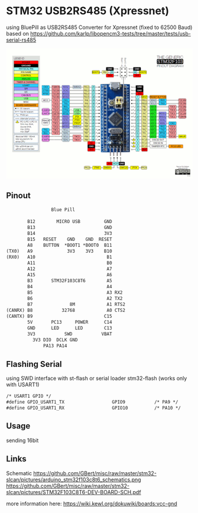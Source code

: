 STM32 USB2RS485 (Xpressnet)
===============

using BluePill as USB2RS485 Converter for Xpressnet (fixed to 62500 Baud)
based on https://github.com/karlp/libopencm3-tests/tree/master/tests/usb-serial-rs485

![STM32F103C8T6 microcontroller development board](https://github.com/GBert/misc/raw/master/stm32-slcan/pictures/stm32f103c8t6_dev_pinout.gif)

Pinout
------
```
                 Blue Pill

        B12        MICRO USB         GND
        B13                          GND
        B14                          3V3
        B15   RESET    GND    GND  RESET
        A8    BUTTON  *BOOT1 *BOOT0  B11
(TX0)   A9             3V3    3V3    B10
(RX0)   A10                           B1
        A11                           B0
        A12                           A7
        A15                           A6
        B3       STM32F103C8T6        A5
        B4                            A4
        B5                            A3 RX2
        B6                            A2 TX2
        B7              8M            A1 RTS2
(CANRX) B8           32768            A0 CTS2
(CANTX) B9                           C15
        5V       PC13     POWER      C14
        GND      LED      LED        C13
        3V3           SWD           VBAT
          3V3 DIO  DCLK GND
              PA13 PA14
```

Flashing Serial
---------------
using SWD interface with st-flash or serial loader stm32-flash (works only with USART1)

```
/* USART1 GPIO */
#define GPIO_USART1_TX                  GPIO9           /* PA9 */
#define GPIO_USART1_RX                  GPIO10          /* PA10 */
```

Usage
-----
sending 16bit


Links
-----
Schematic https://github.com/GBert/misc/raw/master/stm32-slcan/pictures/arduino_stm32f103c8t6_schematics.png
https://github.com/GBert/misc/raw/master/stm32-slcan/pictures/STM32F103C8T6-DEV-BOARD-SCH.pdf

more information here: https://wiki.kewl.org/dokuwiki/boards:vcc-gnd

